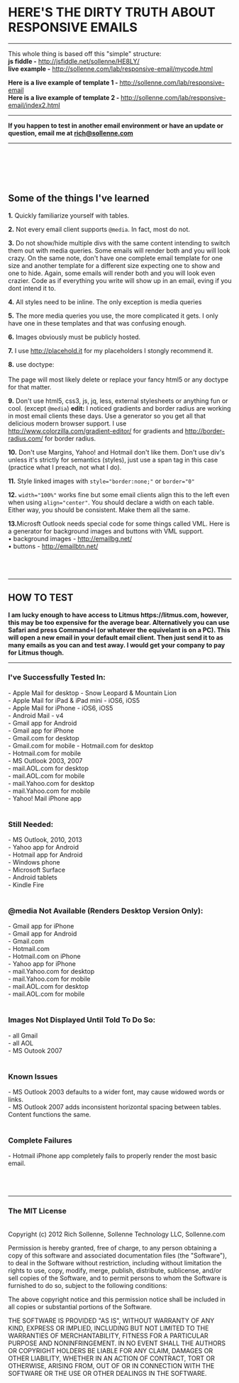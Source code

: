 <h1>HERE'S THE DIRTY TRUTH ABOUT RESPONSIVE EMAILS</h1>
<hr>

This whole thing is based off this "simple" structure:<br>
<strong>js fiddle -</strong> http://jsfiddle.net/sollenne/HE8LY/ <br>
<strong>live example -</strong>  http://sollenne.com/lab/responsive-email/mycode.html

<strong>Here is a live example of template 1 - </strong> http://sollenne.com/lab/responsive-email<br>
<strong>Here is a live example of template 2 - </strong> http://sollenne.com/lab/responsive-email/index2.html<br>

<hr>

<strong>If you happen to test in another email environment or have an update or question, email me at rich@sollenne.com</strong> 

<hr>
<br>
<br>
<br>
<br>

<h2>Some of the things I've learned</h2>

<strong>1.</strong> Quickly familiarize yourself with tables.
	
<strong>2.</strong> Not every email client supports <code>@media</code>. In fact, most do not.

<strong>3.</strong> Do not show/hide multiple divs with the same content intending to switch them out with media queries. Some emails will render both and you will look crazy. On the same note, don't have one complete email template for one size and another template for a different size expecting one to show and one to hide. Again, some emails will render both and you will look even crazier. Code as if everything you write will show up in an email, eving if you dont intend it to. 

<strong>4.</strong> All styles need to be inline. The only exception is media queries 

<strong>5.</strong> The more media queries you use, the more complicated it gets. I only have one in these templates and that was confusing enough. 

<strong>6.</strong> Images obviously must be publicly hosted. 

<strong>7.</strong> I use http://placehold.it for my placeholders I stongly recommend it. 

<strong>8.</strong> use doctype:<br>
<code><!DOCTYPE HTML PUBLIC "-//W3C//DTD HTML 4.01 Transitional//EN" "http://www.w3.org/TR/html4/loose.dtd"></code><br>
The page will most likely delete or replace your fancy html5 <code><!doctype html></code> or any doctype for that matter.

<strong>9.</strong> Don't use html5, css3, js, jq, less, external stylesheets or anything fun or cool. (except <code>@media</code>)
<strong>edit:</strong> I noticed gradients and border radius are working in most email clients these days. Use a generator so you get all that delicious modern browser support.
I use http://www.colorzilla.com/gradient-editor/ for gradients and http://border-radius.com/ for border radius.

<strong>10.</strong> Don't use Margins, Yahoo! and Hotmail don't like them. Don't use div's unless it's strictly for semantics (styles), just use a span tag in this case (practice what I preach, not what I do).

<strong>11.</strong> Style linked images with <code>style="border:none;"</code> or <code>border="0"</code>

<strong>12.</strong> <code>width="100%"</code> works fine but some email clients align this to the left even when using <code>align="center"</code>. You should declare a width on each table. Either way, you should be consistent. Make them all the same.

<strong>13.</strong>Microsft Outlook needs special code for some things called VML. Here is a generator for background images and buttons with VML support. <br>
• background images - http://emailbg.net/<br>
• buttons - http://emailbtn.net/
<br>
<br>
<br>
<br>
<hr>

<h2>HOW TO TEST</h2>
<strong>I am lucky enough to have access to Litmus https://litmus.com, however, this may be too expensive for the average bear. Alternatively you can use Safari and press Command+I (or whatever the equivelant is on a PC). This will open a new email in your default email client. Then just send it to as many emails as you can and test away. I would get your company to pay for Litmus though.</strong>

<hr>

<h3>I've Successfully Tested In:</h3>
- Apple Mail for desktop - Snow Leopard & Mountain Lion<br>
- Apple Mail for iPad & iPad mini - iOS6, iOS5<br>
- Apple Mail for iPhone - iOS6, iOS5<br>
- Android Mail - v4<br>
- Gmail app for Android<br>
- Gmail app for iPhone<br>
- Gmail.com for desktop<br>
- Gmail.com for mobile
- Hotmail.com for desktop<br>
- Hotmail.com for mobile<br>
- MS Outlook 2003, 2007<br>
- mail.AOL.com for desktop<br>
- mail.AOL.com for mobile<br>
- mail.Yahoo.com for desktop<br>
- mail.Yahoo.com for mobile<br>
- Yahoo! Mail iPhone app<br><br>

<h3>Still Needed:</h3>
- MS Outlook, 2010, 2013<br>
- Yahoo app for Android<br>
- Hotmail app for Android<br>
- Windows phone<br>
- Microsoft Surface<br>
- Android tablets<br>
- Kindle Fire<br><br>

<h3>@media Not Available (Renders Desktop Version Only):</h3>
- Gmail app for iPhone<br>
- Gmail app for Android<br>
- Gmail.com<br>
- Hotmail.com<br>
- Hotmail.com on iPhone<br>
- Yahoo app for iPhone<br>
- mail.Yahoo.com for desktop<br>
- mail.Yahoo.com for mobile<br>
- mail.AOL.com for desktop<br>
- mail.AOL.com for mobile<br><br>

<h3>Images Not Displayed Until Told To Do So:</h3>
- all Gmail<br>
- all AOL <br>
- MS Outook 2007<br><br>

<h3>Known Issues</h3>
- MS Outlook 2003 defaults to a wider font, may cause widowed words or links.<br>
- MS Outlook 2007 adds inconsistent horizontal spacing between tables. Content functions the same.<br><br>

<h3>Complete Failures</h3>
- Hotmail iPhone app completely fails to properly render the most basic email. <br><br>
<br>
<br>

<hr>
<h3>The MIT License</h3><br>
Copyright (c) 2012 Rich Sollenne, Sollenne Technology LLC, Sollenne.com

Permission is hereby granted, free of charge, to any person obtaining a copy
of this software and associated documentation files (the "Software"), to deal
in the Software without restriction, including without limitation the rights
to use, copy, modify, merge, publish, distribute, sublicense, and/or sell
copies of the Software, and to permit persons to whom the Software is
furnished to do so, subject to the following conditions:

The above copyright notice and this permission notice shall be included in
all copies or substantial portions of the Software.

THE SOFTWARE IS PROVIDED "AS IS", WITHOUT WARRANTY OF ANY KIND, EXPRESS OR
IMPLIED, INCLUDING BUT NOT LIMITED TO THE WARRANTIES OF MERCHANTABILITY,
FITNESS FOR A PARTICULAR PURPOSE AND NONINFRINGEMENT. IN NO EVENT SHALL THE
AUTHORS OR COPYRIGHT HOLDERS BE LIABLE FOR ANY CLAIM, DAMAGES OR OTHER
LIABILITY, WHETHER IN AN ACTION OF CONTRACT, TORT OR OTHERWISE, ARISING FROM,
OUT OF OR IN CONNECTION WITH THE SOFTWARE OR THE USE OR OTHER DEALINGS IN
THE SOFTWARE.
